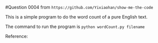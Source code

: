 #Question 0004
from `https://github.com/Yixiaohan/show-me-the-code`

This is a simple program to do the word count of a pure English text.

The command to run the program is `python wordCount.py filename`

Reference:
